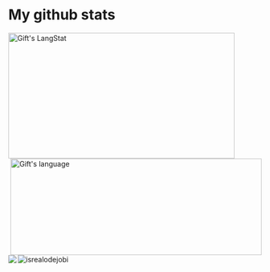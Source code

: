  # My github stats
<div>
   <img align="center" src="https://github-readme-streak-stats.herokuapp.com/?user=Corey-Stowe" alt="Gift's LangStat" height="250px"  width="450px"/>
   <img align="right" src="https://github-readme-stats.vercel.app/api/top-langs?username=Corey-Stowe&langs_count=10&show_icons=true&locale=en&layout=compact&theme=light" alt="Gift's language" height="192px"  width="500px"/>
   <img align="left" src="https://github-readme-stats.anuraghazra1.vercel.app/api?username=Corey-Stowe&show_icons=true" />
  <p> <img src="https://komarev.com/ghpvc/?username=Corey-Stowe&label=Profile%20views&color=0e75b6&style=flat" alt="isrealodejobi" />
</div>
